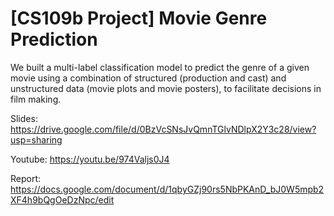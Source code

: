 # [CS109b Project] Movie Genre Prediction

We built a multi-label classification model to predict the genre of a given movie using a combination of structured (production and cast) and unstructured data (movie plots and movie posters), to facilitate decisions in film making.

Slides: 
https://drive.google.com/file/d/0BzVcSNsJvQmnTGlvNDlpX2Y3c28/view?usp=sharing

Youtube:
https://youtu.be/974Valjs0J4

Report: 
https://docs.google.com/document/d/1qbyGZj90rs5NbPKAnD_bJ0W5mpb2XF4h9bQgOeDzNpc/edit
